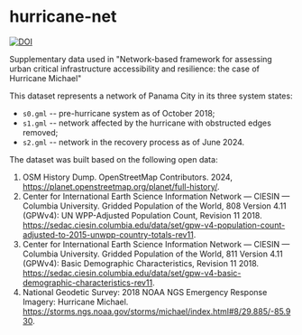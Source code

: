 # hurricane-net
[![DOI](https://zenodo.org/badge/865962602.svg)](https://doi.org/10.5281/zenodo.13869203)

Supplementary data used in "Network-based framework for assessing urban critical infrastructure accessibility and resilience: the case of Hurricane Michael"

This dataset represents a network of Panama City in its three system states:

- `s0.gml` -- pre-hurricane system as of October 2018;
- `s1.gml` -- network affected by the hurricane with obstructed edges removed;
- `s2.gml` -- network in the recovery process as of June 2024.

The dataset was built based on the following open data:
1. OSM History Dump. OpenStreetMap Contributors. 2024, https://planet.openstreetmap.org/planet/full-history/.
2. Center for International Earth Science Information Network — CIESIN — Columbia University. Gridded Population of the World, 808 Version 4.11 (GPWv4): UN WPP-Adjusted Population Count, Revision 11 2018. https://sedac.ciesin.columbia.edu/data/set/gpw-v4-population-count-adjusted-to-2015-unwpp-country-totals-rev11.
3. Center for International Earth Science Information Network — CIESIN — Columbia University. Gridded Population of the World, 811 Version 4.11 (GPWv4): Basic Demographic Characteristics, Revision 11 2018. https://sedac.ciesin.columbia.edu/data/set/gpw-v4-basic-demographic-characteristics-rev11.
4. National Geodetic Survey: 2018 NOAA NGS Emergency Response Imagery: Hurricane Michael. https://storms.ngs.noaa.gov/storms/michael/index.html#8/29.885/-85.930.


